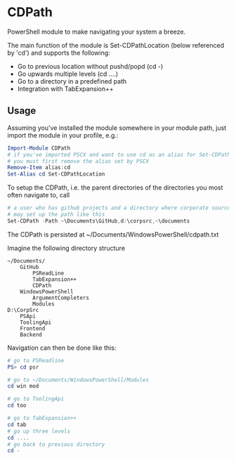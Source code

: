CDPath
======

PowerShell module to make navigating your system a breeze.

The main function of the module is Set-CDPathLocation (below referenced by 'cd') and supports the following:

*	Go to previous location without pushd/popd (cd -)
*	Go upwards multiple levels (cd ....)
*	Go to a directory in a predefined path
*	Integration with TabExpansion++


Usage
-----
Assuming you've installed the module somewhere in your module path, just import the module in your profile, e.g.:
```powershell
Import-Module CDPath
# if you've imported PSCX and want to use cd as an alias for Set-CDPathLocation, 
# you must first remove the alias set by PSCX
Remove-Item alias:cd
Set-Alias cd Set-CDPathLocation
```

To setup the CDPath, i.e. the parent directories of the directories you most often navigate to, call
```powershell
# a user who has github projects and a directory where corporate source code is stored
# may set up the path like this 
Set-CDPath -Path ~\Documents\GitHub,d:\corpsrc,~\documents
```
The CDPath is persisted at ~/Documents/WindowsPowerShell/cdpath.txt

Imagine the following directory structure
```
~/Documents/
	GitHub
		PSReadLine
		TabExpansion++
		CDPath
	WindowsPowerShell
		ArgumentCompleters
		Modules
D:\CorpSrc
	PSApi
	ToolingApi
	Frontend
	Backend
```
Navigation can then be done like this:

```powershell
# go to PSReadline
PS> cd psr

# go to ~/Documents/WindowsPowerShell/Modules
cd win mod

# go to ToolingApi
cd too

# go to TabExpansion++
cd tab
# go up three levels
cd ....
# go back to previous directory 
cd -

```
